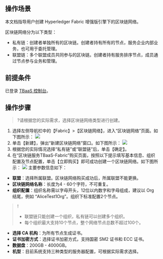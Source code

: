 ## 操作场景
本文档指导用户创建 Hyperledger Fabric 增强版引擎下的区块链网络。

区块链网络分为以下类型：
- 私有链：创建者单独所有的区块链。创建者持有所有的节点，服务企业内部业务，也可用于委托管理。
- 联盟链：多个联盟成员共同参与的区块链。创建者持有服务排序节点，成员通过节点参与业务和管理。


## 前提条件
已登录 [TBaaS 控制台](https://console.cloud.tencent.com/tbaas)。

## 操作步骤
>?请根据您的实际需求，选择区块链网络类型进行创建。
>
1. 选择左侧导航栏中的【Fabric】>【区块链网络】，进入“区块链网络”页面。如下图所示： 
![](https://main.qcloudimg.com/raw/5b596c4cb0dafefa52202782b9d482d7.png)
2. 单击【新建】，弹出“新建区块链网络”窗口。如下图所示：
![](https://main.qcloudimg.com/raw/d172253623f0fcc3e9dc457d6f78f00f.png)
3. 根据您的实际情况选择“私有链”或“联盟链”后，单击【确定】。
4. 在“区块链服务TBaaS-Fabric”购买页面，按照以下提示填写基本信息、组织配置及节点配置，单击【立即购买】即可成功创建一个区块链网络。如下图所示：
![](https://main.qcloudimg.com/raw/d2c417ba165bb4e9e4d1722df3afab19.png)
主要参数信息如下：
 - **联盟**：选择所属联盟。区块链网络购买成功后，所属联盟不能更换。
 - **区块链网络名称**：长度为4 - 60个字符，不可重复。
 - **组织配置**：组织名称需以字母开头，12位以内数字和字母组成，建议以 Org 结尾，例如 “AliceTest1Org”。组织下标准配置2个节点。
 >!
 >- 联盟链只能创建一个组织，私有链可以创建多个组织。
 >- 每个组织最大支持10个节点，整个网络节点总数不超过100个。
 >
 - **选择 CA 机构**：为所有节点生成证书。
 - **证书加密方式**：选择证书加密方式，支持国密 SM2 证书和 ECC 证书。
 - **数据盘**：200GB - 4000GB。
 - **机型**：目前系统支持三种类型的服务器配置，可根据实际需求选择。
